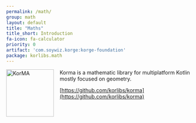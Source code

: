 ```yaml
---
permalink: /math/
group: math
layout: default
title: "Maths"
title_short: Introduction
fa-icon: fa-calculator
priority: 0
artifact: 'com.soywiz.korge:korge-foundation'
package: korlibs.math
---
```


<img src="/i/logos/korma.svg" width="128" height="128" alt="KorMA" style="float:left; margin: 0 16px 16px 0;" />

Korma is a mathematic library for multiplatform Kotlin mostly focused on geometry.

[https://github.com/korlibs/korma](https://github.com/korlibs/korma)
